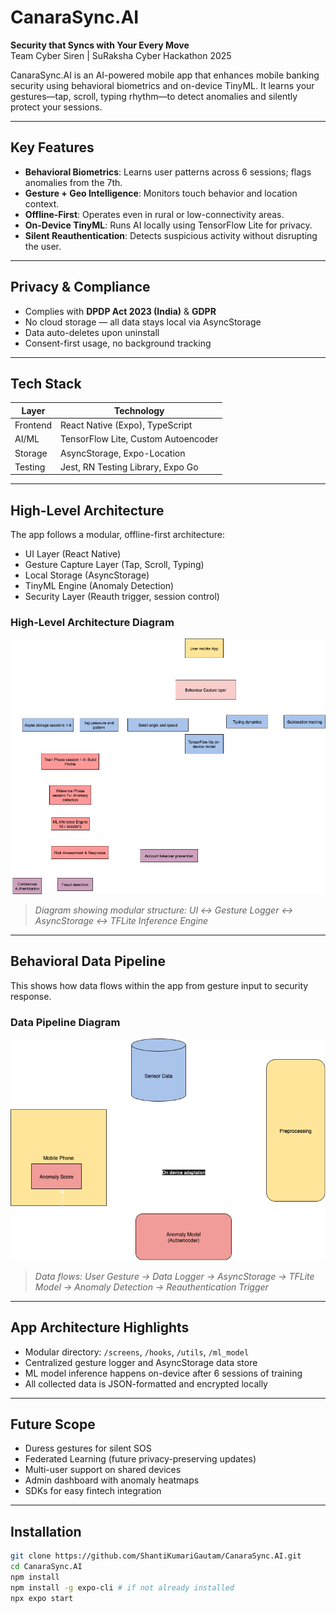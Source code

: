# CanaraSync.AI   
**Security that Syncs with Your Every Move**  
Team Cyber Siren | SuRaksha Cyber Hackathon 2025  

CanaraSync.AI is an AI-powered mobile app that enhances mobile banking security using behavioral biometrics and on-device TinyML. It learns your gestures—tap, scroll, typing rhythm—to detect anomalies and silently protect your sessions.

---

##  Key Features

- **Behavioral Biometrics**: Learns user patterns across 6 sessions; flags anomalies from the 7th.
- **Gesture + Geo Intelligence**: Monitors touch behavior and location context.
- **Offline-First**: Operates even in rural or low-connectivity areas.
- **On-Device TinyML**: Runs AI locally using TensorFlow Lite for privacy.
- **Silent Reauthentication**: Detects suspicious activity without disrupting the user.

---

##  Privacy & Compliance

- Complies with **DPDP Act 2023 (India)** & **GDPR**
- No cloud storage — all data stays local via AsyncStorage
- Data auto-deletes upon uninstall
- Consent-first usage, no background tracking

---

##  Tech Stack

| Layer        | Technology                          |
|--------------|--------------------------------------|
| Frontend     | React Native (Expo), TypeScript      |
| AI/ML        | TensorFlow Lite, Custom Autoencoder  |
| Storage      | AsyncStorage, Expo-Location          |
| Testing      | Jest, RN Testing Library, Expo Go    |

---

##  High-Level Architecture

The app follows a modular, offline-first architecture:

- UI Layer (React Native)
- Gesture Capture Layer (Tap, Scroll, Typing)
- Local Storage (AsyncStorage)
- TinyML Engine (Anomaly Detection)
- Security Layer (Reauth trigger, session control)

###  High-Level Architecture Diagram

![High-Level Architecture](./assets/CanaraSyncAI_HLD.png)
> *Diagram showing modular structure: UI ↔ Gesture Logger ↔ AsyncStorage ↔ TFLite Inference Engine*

---

##  Behavioral Data Pipeline

This shows how data flows within the app from gesture input to security response.

###  Data Pipeline Diagram

![Data Pipeline](./assets/CanraSyncAI_Data_Pipeline.png)
> *Data flows: User Gesture → Data Logger → AsyncStorage → TFLite Model → Anomaly Detection → Reauthentication Trigger*

---

##  App Architecture Highlights

- Modular directory: `/screens`, `/hooks`, `/utils`, `/ml_model`
- Centralized gesture logger and AsyncStorage data store
- ML model inference happens on-device after 6 sessions of training
- All collected data is JSON-formatted and encrypted locally

---

##  Future Scope

-  Duress gestures for silent SOS
-  Federated Learning (future privacy-preserving updates)
-  Multi-user support on shared devices
-  Admin dashboard with anomaly heatmaps
-  SDKs for easy fintech integration

---

##  Installation

```bash
git clone https://github.com/ShantiKumariGautam/CanaraSync.AI.git
cd CanaraSync.AI
npm install
npm install -g expo-cli # if not already installed
npx expo start


